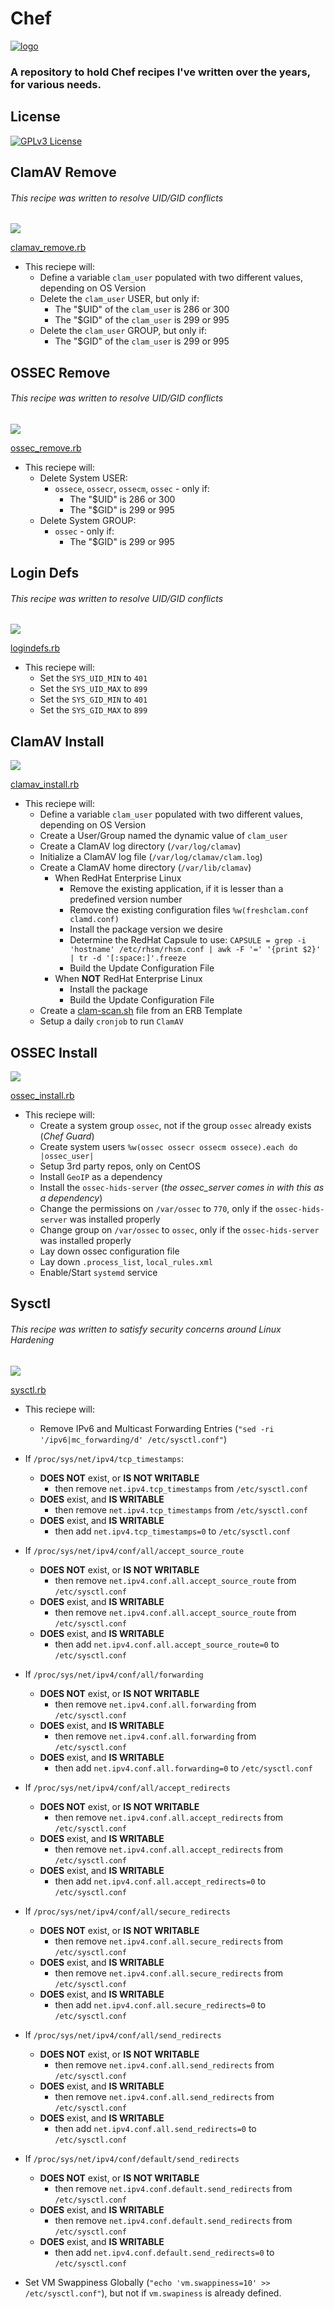 # Chef

[![logo](https://github.com/chef/chef/blob/main/omnibus/resources/chef/pkg/background.png)](https://chef.io/)  

### A repository to hold Chef recipes I've written over the years, for various needs.

## License

[![GPLv3 License](https://img.shields.io/badge/License-GPL%20v3-yellow.svg)](https://opensource.org/licenses/)

## ClamAV Remove
###### This recipe was written to resolve UID/GID conflicts

[![ ](https://img.shields.io/badge/Minimally%20Compatible-Chef%20v12-blue)](https://chef.io)

[clamav_remove.rb](clamav_remove.rb)

- This reciepe will:
  - Define a variable `clam_user` populated with two different values, depending on OS Version
  - Delete the `clam_user` USER, but only if:
    - The "$UID" of the `clam_user` is 286 or 300
    - The "$GID" of the `clam_user` is 299 or 995
  - Delete the `clam_user` GROUP, but only if:
    - The "$GID" of the `clam_user` is 299 or 995


## OSSEC Remove
###### This recipe was written to resolve UID/GID conflicts

[![ ](https://img.shields.io/badge/Minimally%20Compatible-Chef%20v12-blue)](https://chef.io)

[ossec_remove.rb](ossec_remove.rb)

- This reciepe will:
  - Delete System USER:
    - `ossece`, `ossecr`, `ossecm`, `ossec` - only if:
      - The "$UID" is 286 or 300
      - The "$GID" is 299 or 995
  - Delete System GROUP:
    - `ossec` - only if:
      - The "$GID" is 299 or 995


## Login Defs
###### This recipe was written to resolve UID/GID conflicts

[![ ](https://img.shields.io/badge/Minimally%20Compatible-Chef%20v12-blue)](https://chef.io)

[logindefs.rb](logindefs.rb)

- This reciepe will:
  - Set the `SYS_UID_MIN` to `401`
  - Set the `SYS_UID_MAX` to `899`
  - Set the `SYS_GID_MIN` to `401`
  - Set the `SYS_GID_MAX` to `899`


## ClamAV Install

[![ ](https://img.shields.io/badge/Minimally%20Compatible-Chef%20v12-blue)](https://chef.io)

[clamav_install.rb](clamav_install.rb)

- This reciepe will:
  - Define a variable `clam_user` populated with two different values, depending on OS Version
  - Create a User/Group named the dynamic value of `clam_user`
  - Create a ClamAV log directory (`/var/log/clamav`)
  - Initialize a ClamAV log file (`/var/log/clamav/clam.log`)
  - Create a ClamAV home directory (`/var/lib/clamav`)
    - When RedHat Enterprise Linux
      - Remove the existing application, if it is lesser than a predefined version number
      - Remove the existing configuration files `%w(freshclam.conf clamd.conf)`
      - Install the package version we desire
      - Determine the RedHat Capsule to use: `CAPSULE = grep -i 'hostname' /etc/rhsm/rhsm.conf | awk -F '=' '{print $2}' | tr -d '[:space:]'.freeze`
      - Build the Update Configuration File
    - When **NOT** RedHat Enterprise Linux
      - Install the package
      - Build the Update Configuration File
  - Create a [clam-scan.sh](https://github.com/thisguyshouldworkforus/bash/blob/master/clamav_scan.bash) file from an ERB Template
  - Setup a daily `cronjob` to run `ClamAV`


## OSSEC Install

[![ ](https://img.shields.io/badge/Minimally%20Compatible-Chef%20v12-blue)](https://chef.io)

[ossec_install.rb](ossec_install.rb)

- This reciepe will:
  - Create a system group `ossec`, not if the group `ossec` already exists (_Chef Guard_)
  - Create system users `%w(ossec ossecr ossecm ossece).each do |ossec_user|`
  - Setup 3rd party repos, only on CentOS
  - Install `GeoIP` as a dependency
  - Install the `ossec-hids-server` (_the ossec_server comes in with this as a dependency_)
  - Change the permissions on `/var/ossec` to `770`, only if the `ossec-hids-server` was installed properly
  - Change group on `/var/ossec` to `ossec`, only if the `ossec-hids-server` was installed properly
  - Lay down ossec configuration file
  - Lay down `.process_list`, `local_rules.xml`
  - Enable/Start `systemd` service


## Sysctl
###### This recipe was written to satisfy security concerns around Linux Hardening

[![ ](https://img.shields.io/badge/Minimally%20Compatible-Chef%20v12-blue)](https://chef.io)

[sysctl.rb](sysctl.rb)

- This reciepe will:
  - Remove IPv6 and Multicast Forwarding Entries (`"sed -ri '/ipv6|mc_forwarding/d' /etc/sysctl.conf"`)
  
- If `/proc/sys/net/ipv4/tcp_timestamps`:
  - **DOES NOT** exist, or **IS NOT WRITABLE**
    - then remove `net.ipv4.tcp_timestamps` from `/etc/sysctl.conf`
  - **DOES** exist, and **IS WRITABLE**
    - then remove `net.ipv4.tcp_timestamps` from `/etc/sysctl.conf`
  - **DOES** exist, and **IS WRITABLE**
    - then add `net.ipv4.tcp_timestamps=0` to `/etc/sysctl.conf`
  

- If `/proc/sys/net/ipv4/conf/all/accept_source_route`
  - **DOES NOT** exist, or **IS NOT WRITABLE**
    - then remove `net.ipv4.conf.all.accept_source_route` from `/etc/sysctl.conf`
  - **DOES** exist, and **IS WRITABLE**
    - then remove `net.ipv4.conf.all.accept_source_route` from `/etc/sysctl.conf`
  - **DOES** exist, and **IS WRITABLE**
    - then add `net.ipv4.conf.all.accept_source_route=0` to `/etc/sysctl.conf`


- If `/proc/sys/net/ipv4/conf/all/forwarding`
  - **DOES NOT** exist, or **IS NOT WRITABLE**
    - then remove `net.ipv4.conf.all.forwarding` from `/etc/sysctl.conf`
  - **DOES** exist, and **IS WRITABLE**
    - then remove `net.ipv4.conf.all.forwarding` from `/etc/sysctl.conf`
  - **DOES** exist, and **IS WRITABLE**
    - then add `net.ipv4.conf.all.forwarding=0` to `/etc/sysctl.conf`
  
  
- If `/proc/sys/net/ipv4/conf/all/accept_redirects`
  - **DOES NOT** exist, or **IS NOT WRITABLE**
    - then remove `net.ipv4.conf.all.accept_redirects` from `/etc/sysctl.conf`
  - **DOES** exist, and **IS WRITABLE**
    - then remove `net.ipv4.conf.all.accept_redirects` from `/etc/sysctl.conf`
  - **DOES** exist, and **IS WRITABLE**
    - then add `net.ipv4.conf.all.accept_redirects=0` to `/etc/sysctl.conf`

- If `/proc/sys/net/ipv4/conf/all/secure_redirects`
  - **DOES NOT** exist, or **IS NOT WRITABLE**
    - then remove `net.ipv4.conf.all.secure_redirects` from `/etc/sysctl.conf`
  - **DOES** exist, and **IS WRITABLE**
    - then remove `net.ipv4.conf.all.secure_redirects` from `/etc/sysctl.conf`
  - **DOES** exist, and **IS WRITABLE**
    - then add `net.ipv4.conf.all.secure_redirects=0` to `/etc/sysctl.conf`

- If `/proc/sys/net/ipv4/conf/all/send_redirects`
  - **DOES NOT** exist, or **IS NOT WRITABLE**
    - then remove `net.ipv4.conf.all.send_redirects` from `/etc/sysctl.conf`
  - **DOES** exist, and **IS WRITABLE**
    - then remove `net.ipv4.conf.all.send_redirects` from `/etc/sysctl.conf`
  - **DOES** exist, and **IS WRITABLE**
    - then add `net.ipv4.conf.all.send_redirects=0` to `/etc/sysctl.conf`

- If `/proc/sys/net/ipv4/conf/default/send_redirects`
  - **DOES NOT** exist, or **IS NOT WRITABLE**
    - then remove `net.ipv4.conf.default.send_redirects` from `/etc/sysctl.conf`
  - **DOES** exist, and **IS WRITABLE**
    - then remove `net.ipv4.conf.default.send_redirects` from `/etc/sysctl.conf`
  - **DOES** exist, and **IS WRITABLE**
    - then add `net.ipv4.conf.default.send_redirects=0` to `/etc/sysctl.conf`

- Set VM Swappiness Globally (`"echo 'vm.swappiness=10' >> /etc/sysctl.conf"`), but not if `vm.swapiness` is already defined.


